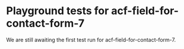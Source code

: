 # Playground tests for acf-field-for-contact-form-7
We are still awaiting the first test run for acf-field-for-contact-form-7.
